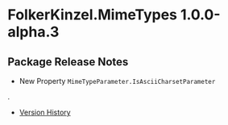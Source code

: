 # FolkerKinzel.MimeTypes 1.0.0-alpha.3
## Package Release Notes
- New Property `MimeTypeParameter.IsAsciiCharsetParameter`

.
- [Version History](https://github.com/FolkerKinzel/MimeTypes/releases)
